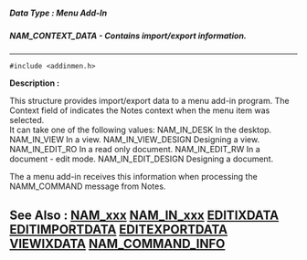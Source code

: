 ##### Data Type : Menu Add-In
##### NAM_CONTEXT_DATA - Contains import/export information.
---
```
#include <addinmen.h>
```
**Description :**

This structure provides import/export data to a menu add-in program.  The 
Context field of indicates the Notes context when the menu item was selected.  
It can take one of the following values:
     NAM_IN_DESK                        In the desktop.
     NAM_IN_VIEW                         In a view.
     NAM_IN_VIEW_DESIGN     Designing a view.
     NAM_IN_EDIT_RO                In a read only document.
     NAM_IN_EDIT_RW               In a document - edit mode.
     NAM_IN_EDIT_DESIGN      Designing a document.

The a menu add-in receives this information when processing the NAMM_COMMAND 
message from Notes.


**See Also :**
[NAM_xxx](/domino-c-api-docs/reference/Symb/NAM_xxx)
[NAM_IN_xxx](/domino-c-api-docs/reference/Symb/NAM_IN_xxx)
[EDITIXDATA](/domino-c-api-docs/reference/Data/EDITIXDATA)
[EDITIMPORTDATA](/domino-c-api-docs/reference/Data/EDITIMPORTDATA)
[EDITEXPORTDATA](/domino-c-api-docs/reference/Data/EDITEXPORTDATA)
[VIEWIXDATA](/domino-c-api-docs/reference/Data/VIEWIXDATA)
[NAM_COMMAND_INFO](/domino-c-api-docs/reference/Data/NAM_COMMAND_INFO)
---
